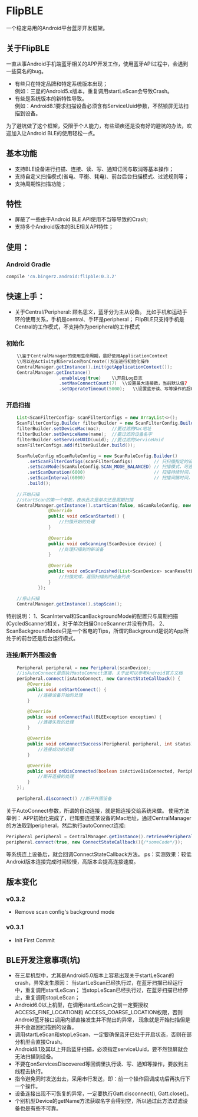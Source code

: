 # FlipBLE
一个稳定易用的Android平台蓝牙开发框架。

## 关于FlipBLE
一直从事Android手机端蓝牙相关的APP开发工作，使用蓝牙API过程中，会遇到一些莫名的bug。
 - 有些只在特定品牌和特定系统版本出现；  
   例如：三星的Android5.x版本，重复调用startLeScan会导致Crash。
 - 有些是系统版本的新特性导致。  
   例如：Android8.1要求扫描设备必须含有ServiceUuid参数，不然锁屏无法扫描到设备。 
    
 为了避坑做了这个框架，受限于个人能力，有些顽疾还是没有好的避坑的办法，欢迎加入让Android BLE的使用轻松一点。

## 基本功能
 - 支持BLE设备进行扫描、连接、读、写、通知订阅与取消等基本操作；
 - 支持自定义扫描模式(省电、平衡、耗电)、前台后台扫描模式、过滤规则等；
 - 支持周期性扫描功能；

## 特性
 - 屏蔽了一些由于Android BLE API使用不当等导致的Crash;
 - 支持多个Android版本的BLE相关API特性；

## 使用：
### Android Gradle
```groovy
compile 'cn.bingerz.android:flipble:0.3.2'
```

## 快速上手：
 - 关于Central/Peripheral: 顾名思义，蓝牙分为主从设备。
 比如手机和运动手环的使用关系，手机是central、手环是peripheral；
 FlipBLE只支持手机是Central的工作模式，不支持作为peripheral的工作模式
 
### 初始化

```java
    \\鉴于CentralManager的使用生命周期，最好使用ApplicationContext
    \\可以在Activity和Service的onCreate()方法进行初始化操作
    CentralManager.getInstance().init(getApplicationContext());
    CentralManager.getInstance()
                    .enableLog(true)    \\开启Log日志
                    .setMaxConnectCount(7)  \\设置最大连接数，当前默认值7
                    .setOperateTimeout(5000);   \\设置蓝牙读、写等操作的超时时间
```
### 开启扫描
```java
    List<ScanFilterConfig> scanFilterConfigs = new ArrayList<>();
    ScanFilterConfig.Builder filterBuilder = new ScanFilterConfig.Builder();
    filterBuilder.setDeviceMac(mac);    //要过滤的Mac地址
    filterBuilder.setDeviceName(name);  //要过滤的设备名字
    filterBuilder.setServiceUUID(uuid); //要过滤的ServiceUuid
    scanFilterConfigs.add(filterBuilder.build());

    ScanRuleConfig mScanRuleConfig = new ScanRuleConfig.Builder()
        .setScanFilterConfigs(scanFilterConfigs)        // 只扫描指定的设备，可选
        .setScanMode(ScanRuleConfig.SCAN_MODE_BALANCED) // 扫描模式，可选 默认值：低间隔扫描
        .setScanDuration(6000)                          // 扫描持续时间，可选
        .setScanInterval(6000)                          // 扫描间隔时间，可选
        .build();
    
    //开始扫描
    //startScan的第一个参数，表示此次是单次还是周期扫描
    CentralManager.getInstance().startScan(false, mScanRuleConfig, new ScanCallback() {
                @Override
                public void onScanStarted() {
                    //扫描开始的处理
                }
    
                @Override
                public void onScanning(ScanDevice device) {
                    //处理扫描到的新设备
                }
    
                @Override
                public void onScanFinished(List<ScanDevice> scanResultList) {
                    //扫描完成，返回扫描到的设备列表
                }
            });
    
    //停止扫描
    CentralManager.getInstance().stopScan();
```
特别说明：
1、ScanInterval和ScanBackgroundMode的配置只与周期扫描(CycledScanner)相关，对于单次扫描OnceScanner并没有作用。
2、ScanBackgroundMode只是一个省电的Tips，所谓的Background是说的App所处于的前台还是后台运行模式。

### 连接/断开外围设备
```java
    Peripheral peripheral = new Peripheral(scanDevice);
    //isAutoConnect是否执行autoConnect连接，关于此可以参考Android官方文档
    peripheral.connect(isAutoConnect, new ConnectStateCallback() {
        @Override
        public void onStartConnect() {
            //连接设备开始的处理
        }

        @Override
        public void onConnectFail(BLEException exception) {
            //连接失败的处理
        }

        @Override
        public void onConnectSuccess(Peripheral peripheral, int status) {
            //连接成功的处理
        }

        @Override
        public void onDisConnected(boolean isActiveDisConnected, Peripheral peripheral, int status) {
            //断开连接的处理
        }
    });
    
    peripheral.disconnect() //断开外围设备
```
关于AutoConnect参数，所谓的自动连接，就是把连接交给系统来做。
使用方法举例：
APP初始化完成了，已知要连接某设备的Mac地址，通过CentralManager的方法取到peripheral，然后执行autoConnect连接:
```java
Peripheral peripheral = CentralManager.getInstance().retrievePeripheral(address);
peripheral.connect(true, new ConnectStateCallback(){/*someCode*/});
```
等系统连上设备后，就会回调ConnectStateCallback方法。
ps：实测效果：较低Android版本连接完成时间较慢，高版本会提高连接速度。

## 版本变化
### v0.3.2
 - Remove scan config's background mode
### v0.3.1
 - Init First Commit
 
## BLE开发注意事项(坑)
 - 在三星机型中，尤其是Android5.0版本上容易出现关于startLeScan的crash，异常发生原因：
	当startLeScan已经执行过，在蓝牙扫描已经运行中，重复调用startLeScan；
	当stopLeScan已经执行过，在蓝牙扫描已经停止，重复调用stopLeScan；
 - Android6.0以上机型，在调用startLeScan之前一定要授权ACCESS_FINE_LOCATION和
   	ACCESS_COARSE_LOCATION权限，否则Android蓝牙接口调用内部直接发生并不抛出的异常，
   	现象就是开始扫描但是并不会返回扫描到的设备。
 - 调用startLeScan和stopLeScan，一定要确保蓝牙已处于开启状态，否则在部分机型会直接Crash。
 - Android8.1及其以上开启蓝牙扫描，必须指定serviceUuid，要不然锁屏就会无法扫描到设备。
 - 不要在onServicesDiscovered等回调里执行读、写、通知等操作，要放到主线程去执行。
 - 指令避免同时发送出去，采用串行发送，即：前一个操作回调成功后再执行下一个操作。
 - 设备连接出现不可恢复的异常，一定要执行Gatt.disconnect(), Gatt.close()。
 - 个别机型Device的getName方法获取名字会得到空，所以通过此方法过滤设备也是有些不可靠。


